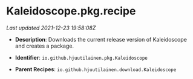 # Kaleidoscope.pkg.recipe

_Last updated 2021-12-23 19:58:08Z_

- **Description**: Downloads the current release version of Kaleidoscope and creates a package.

- **Identifier**: `io.github.hjuutilainen.pkg.Kaleidoscope`

- **Parent Recipes**: `io.github.hjuutilainen.download.Kaleidoscope`